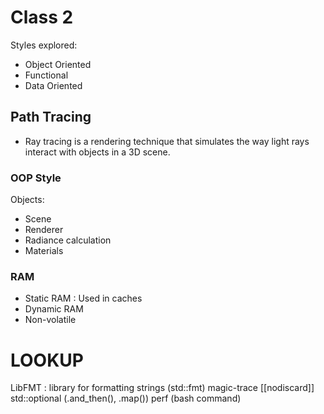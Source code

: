 # Class 2

Styles explored:
- Object Oriented
- Functional
- Data Oriented

## Path Tracing

- Ray tracing is a rendering technique that simulates the way light rays interact with objects in a 3D scene.

### OOP Style
Objects:
- Scene
- Renderer
- Radiance calculation
- Materials

### RAM
- Static RAM : Used in caches
- Dynamic RAM 
- Non-volatile

# LOOKUP
LibFMT : library for formatting strings (std::fmt)
magic-trace
[[nodiscard]]
std::optional (.and_then(), .map())
perf (bash command)
